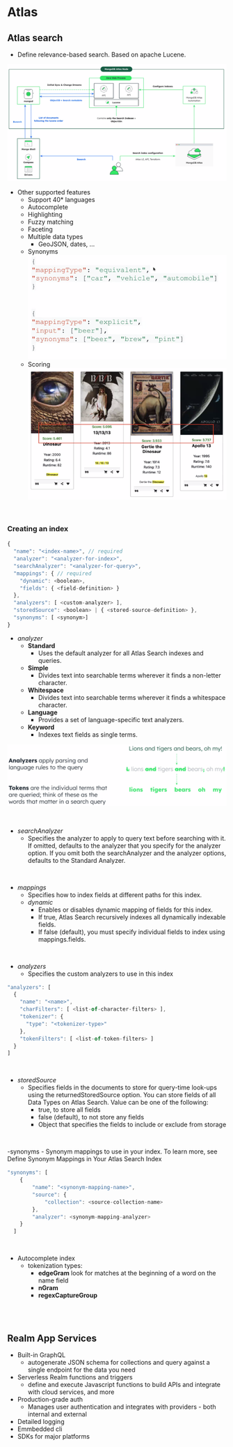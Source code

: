 # Atlas

## Atlas search
- Define relevance-based search. Based on apache Lucene.

![Atlas search architecture](img/atlas_search_architecture.PNG)

- Other supported features
  - Support 40* languages
  - Autocomplete
  - Highlighting
  - Fuzzy matching
  - Faceting
  - Multiple data types
    - GeoJSON, dates, ...
  - Synonyms
  ![Synonyms](img/atlas_search_synonyms.PNG)
  - Scoring
  ![Scoring](img/atlas_search_scoring.PNG)


<br>


### Creating an index 
```js
{ 
  "name": "<index-name>", // required
  "analyzer": "<analyzer-for-index>",
  "searchAnalyzer": "<analyzer-for-query>", 
  "mappings": { // required
    "dynamic": <boolean>, 
    "fields": { <field-definition> } 
  }, 
  "analyzers": [ <custom-analyzer> ],
  "storedSource": <boolean> | { <stored-source-definition> },
  "synonyms": [ <synonym>] 
}
```

- *analyzer*
    - **Standard**
        - Uses the default analyzer for all Atlas Search indexes and queries.
    - **Simple**
	    - Divides text into searchable terms wherever it finds a non-letter character.
    - **Whitespace**
	    - Divides text into searchable terms wherever it finds a whitespace character.
    - **Language**
	    - Provides a set of language-specific text analyzers.
    - **Keyword**
	    - Indexes text fields as single terms.

![Atlas search analyzers](img/atlas_search_analyzer.PNG)

<br>

- *searchAnalyzer*
    - Specifies the analyzer to apply to query text before searching with it. If omitted, defaults to the analyzer that you specify for the analyzer option. If you omit both the searchAnalyzer and the analyzer options, defaults to the Standard Analyzer.

<br>

- *mappings*
    - Specifies how to index fields at different paths for this index.
    - *dynamic*
        - Enables or disables dynamic mapping of fields for this index.
        - If true, Atlas Search recursively indexes all dynamically indexable fields.
        - If false (default), you must specify individual fields to index using mappings.fields.

<br>

- *analyzers*
    - Specifies the custom analyzers to use in this index
```js
"analyzers": [
  {
    "name": "<name>",
    "charFilters": [ <list-of-character-filters> ],
    "tokenizer": {
      "type": "<tokenizer-type>"
    },
    "tokenFilters": [ <list-of-token-filters> ]
  }
]
```

<br>

- *storedSource*
    - Specifies fields in the documents to store for query-time look-ups using the returnedStoredSource option. You can store fields of all Data Types on Atlas Search. Value can be one of the following:
        - true, to store all fields
        - false (default), to not store any fields
        - Object that specifies the fields to include or exclude from storage

<br>

-synonyms
    - Synonym mappings to use in your index. To learn more, see Define Synonym Mappings in Your Atlas Search Index

```js
"synonyms": [
    {
        "name": "<synonym-mapping-name>",
        "source": {
            "collection": <source-collection-name>
        },
        "analyzer": <synonym-mapping-analyzer>
    }
  ] 
```


<br>


- Autocomplete index
    - tokenization types:
        - **edgeGram** look for matches at the beginning of a word on the name field
        - **nGram** 
        - **regexCaptureGroup**


<br><br>


## Realm App Services

- Built-in GraphQL
  - autogenerate JSON schema for collections and query against a single endpoint for the data you need
- Serverless Realm functions and triggers
  - define and execute Javascript functions to build APIs and integrate with cloud services, and more
- Production-grade auth
  - Manages user authentication and integrates with providers - both internal and external
- Detailed logging
- Emmbedded cli
- SDKs for major platforms